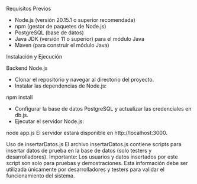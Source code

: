 Requisitos Previos

- Node.js (versión 20.15.1 o superior recomendada)
- npm (gestor de paquetes de Node.js)
- PostgreSQL (base de datos)
- Java JDK (versión 11 o superior) para el módulo Java
- Maven (para construir el módulo Java)

Instalación y Ejecución

Backend Node.js
- Clonar el repositorio y navegar al directorio del proyecto.
- Instalar las dependencias de Node.js:

npm install
- Configurar la base de datos PostgreSQL y actualizar las credenciales en db.js.
- Ejecutar el servidor Node.js:

node app.js
El servidor estará disponible en http://localhost:3000.

Uso de insertarDatos.js
El archivo insertarDatos.js contiene scripts para insertar datos de prueba en la base de datos (solo testers y desarrolladores).
Importante: Los usuarios y datos insertados por este script son solo para pruebas y demostraciones. Esta información debe ser utilizada únicamente por desarrolladores y testers para validar el funcionamiento del sistema.